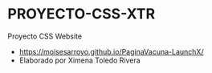# PROYECTO-CSS-XTR
Proyecto CSS Website
* https://moisesarroyo.github.io/PaginaVacuna-LaunchX/
* Elaborado por Ximena Toledo Rivera
